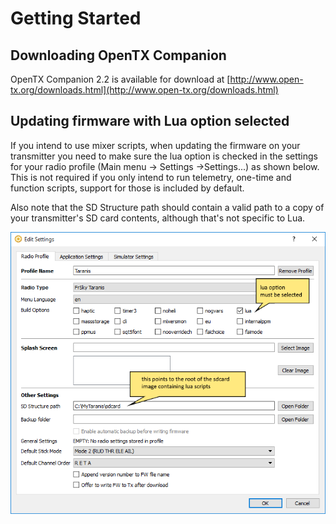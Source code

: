 # Getting Started

## Downloading OpenTX Companion

OpenTX Companion 2.2 is available for download at [http://www.open-tx.org/downloads.html](http://www.open-tx.org/downloads.html)

## Updating firmware with Lua option selected

If you intend to use mixer scripts, when updating the firmware on your transmitter you need to make sure the lua option is checked in the settings for your radio profile \(Main menu -&gt; Settings -&gt;Settings...\) as shown below. This is not required if you only intend to run telemetry, one-time and function scripts, support for those is included by default.

Also note that the SD Structure path should contain a valid path to a copy of your transmitter's SD card contents, although that's not specific to Lua.

![Edit Settings dialog from OpenTX Companion](../.gitbook/assets/companion-settings.png)

